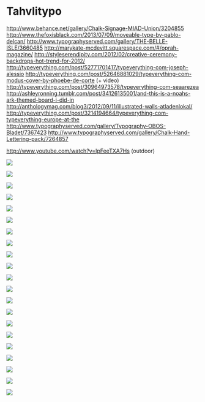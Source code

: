# Tahvlitypo


http://www.behance.net/gallery/Chalk-Signage-MIAD-Union/3204855
http://www.thefoxisblack.com/2013/07/09/moveable-type-by-pablo-delcan/
http://www.typographyserved.com/gallery/THE-BELLE-ISLE/3660485
http://marykate-mcdevitt.squarespace.com/#/oprah-magazine/
http://styleserendipity.com/2012/02/creative-ceremony-backdrops-hot-trend-for-2012/
http://typeverything.com/post/52771701417/typeverything-com-joseph-alessio
http://typeverything.com/post/52646881029/typeverything-com-modus-cover-by-phoebe-de-corte (+ video)
http://typeverything.com/post/30964973578/typeverything-com-seaarezea
http://ashleyronning.tumblr.com/post/34126135001/and-this-is-a-noahs-ark-themed-board-i-did-in
http://anthologymag.com/blog3/2012/09/11/illustrated-walls-atladenlokal/
http://typeverything.com/post/3214194664/typeverything-com-typeverything-europe-at-the
http://www.typographyserved.com/gallery/Typography-OBOS-Bladet/7367423
http://www.typographyserved.com/gallery/Chalk-Hand-Lettering-pack/7264857


http://www.youtube.com/watch?v=IpFeeTXA7Hs (outdoor)


![](http://behance.vo.llnwd.net/profiles10/266133/projects/3204855/c0ef63d9e91b870ecb15beefcf32ec12.jpg)


![](http://behance.vo.llnwd.net/profiles10/266133/projects/3204855/75b5dde638843934206669b194fa04df.jpg)


![](http://behance.vo.llnwd.net/profiles10/266133/projects/3204855/d2d4ec256677574d327c422113c532d9.jpg)


![](http://www.thefoxisblack.com/blogimages//pablo-delcan-chalkboard.jpg)


![](http://behance.vo.llnwd.net/profiles16/957183/projects/3660485/9f6223cb9a5c98bdf44f9925a52af863.jpg)


![](http://behance.vo.llnwd.net/profiles16/957183/projects/3660485/a3b391781b935907fa6d41a9b1718723.jpg)


![](http://static.squarespace.com/static/50940f96e4b044ecf47bf9f2/511e9513e4b0fca61e5942af/511e9545e4b09ec391db1d3d/1360958791455/Oprah_SimpleRecipe_01.jpg?format=750w)


![](http://static.squarespace.com/static/50940f96e4b044ecf47bf9f2/511e9513e4b0fca61e5942af/511e9544e4b0813b10875644/1360958791358/Oprah_SimpleRecipe_02.jpg?format=750w)


![](http://static.squarespace.com/static/50940f96e4b044ecf47bf9f2/511e9513e4b0fca61e5942af/511e9541e4b0db4f44554739/1360958788203/Oprah_SimpleRecipe_03.jpg?format=750w)


![](http://styleserendipity.com/wp-content/uploads/2012/02/storyboard023.jpg)


![](http://25.media.tumblr.com/dd2a053772a9c5cc1d6516f3816c53a7/tumblr_mo9mttmxmi1qh0381o1_500.jpg)


![](http://behance.vo.llnwd.net/profiles4/178842/projects/7414069/2f3f8d9e25efdc04097640fa6aa05679.jpg)


![](http://25.media.tumblr.com/tumblr_m9wk6uoC0J1qh0381o1_500.jpg)


![](http://25.media.tumblr.com/tumblr_mcbhm8Lpj11r9le6po1_1280.jpg)


![](http://anthologymag.com/blog3/wp-content/uploads/2012/09/anthology-mag-blog-places-ladenlokal-3.jpg)


![](http://anthologymag.com/blog3/wp-content/uploads/2012/09/anthology-mag-blog-places-ladenlokal-4.jpg)


![](http://anthologymag.com/blog3/wp-content/uploads/2012/09/anthology-mag-blog-places-ladenlokal-2.jpg)


![](http://25.media.tumblr.com/tumblr_lb782gbdIU1qz6flco1_500.jpg)


![](http://behance.vo.llnwd.net/profiles3/154425/projects/7367423/2452261f6c84a7d3b24c5c26d002be5f.jpg)


![](http://behance.vo.llnwd.net/profiles20/2253337/projects/7264857/0b56e6de690a90a5b223aaa07859c4a7.jpg)


![](http://behance.vo.llnwd.net/profiles20/2253337/projects/7264857/468d7f0b38e6daefe1d26ef9e5bd7d22.jpg)